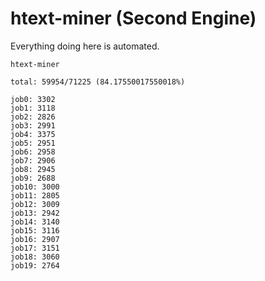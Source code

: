 # htext-miner (Second Engine)

Everything doing here is automated.

```
htext-miner

total: 59954/71225 (84.17550017550018%)

job0: 3302
job1: 3118
job2: 2826
job3: 2991
job4: 3375
job5: 2951
job6: 2958
job7: 2906
job8: 2945
job9: 2688
job10: 3000
job11: 2805
job12: 3009
job13: 2942
job14: 3140
job15: 3116
job16: 2907
job17: 3151
job18: 3060
job19: 2764
```